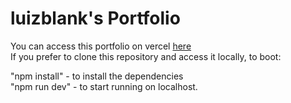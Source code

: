 # luizblank's Portfolio

You can access this portfolio on vercel <a href="https://luizblank-portfolio.vercel.app/" target="_blank">here</a><br/>
If you prefer to clone this repository and access it locally, to boot:<br/>

"npm install" - to install the dependencies<br/>
"npm run dev" - to start running on localhost.<br/>

